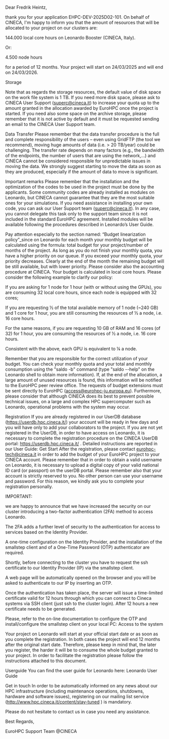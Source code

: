 Dear Fredrik Heintz,


thank you for your application EHPC-DEV-2025D02-101. On behalf of CINECA, I'm happy to inform you that the amount of resources that will be allocated to your project on our clusters are:

144.000 local core hours on Leonardo Booster (CINECA, Italy).

Or:

4.500 node hours

for a period of 12 months. Your project will start on 24/03/2025 and will end on 24/03/2026.

Storage

Note that as regards the storage resources, the default value of disk space on the work file system is 1 TB. If you need more disk space, please ask to CINECA User Support (superc@cineca.it) to increase your quota up to the amount granted in the allocation awarded by EuroHPC once the project is started. If you need also some space on the archive storage, please remember that it is not active by default and it must be requested sending an email to the CINECA User Support team.


Data Transfer
Please remember that the data transfer procedure is the full and complete responsibility of the users – even using GridFTP (the tool we recommend), moving huge amounts of data (i.e. > 20 TB/year) could be challenging. The transfer rate depends on many factors (e.g., the bandwidth of the endpoints, the number of users that are using the network,…) and CINECA cannot be considered responsible for unpredictable issues in moving the data. We strongly suggest starting to move the data as soon as they are produced, especially if the amount of data to move is significant.


Important remarks
Please remember that the installation and the optimization of the codes to be used in the project must be done by the applicants. Some community codes are already installed as modules on Leonardo, but CINECA cannot guarantee that they are the most suitable ones for your simulations. If you need assistance in installing your own code, you can ask our User Support team (superc@cineca.it). In any case, you cannot delegate this task only to the support team since it is not included in the standard EuroHPC agreement. Installed modules will be available following the procedures described in Leonardo’s User Guide.

Pay attention especially to the section named: “Budget linearization policy”_since on Leonardo for each month your monthly budget will be calculated using the formula: total budget for your project/number of months of the project. As long as you do not finish your monthly quota, you have a higher priority on our queue. If you exceed your monthly quota, your priority decreases. Clearly at the end of the month the remaining budget will be still available, but with lower priority.
Please consider also the accounting procedure at CINECA. Your budget is calculated in local core hours. Please consider the following example to clarify our policy:

If you are asking for 1 node for 1 hour (with or without using the GPUs), you are consuming 32 local core hours, since each node is equipped with 32 cores;

If you are requesting ½ of the total available memory of 1 node (~240 GB) and 1 core for 1 hour, you are still consuming the resources of ½ a node, i.e. 16 core hours.

For the same reasons, if you are requesting 10 GB of RAM and 16 cores (of 32) for 1 hour, you are consuming the resources of ½ a node, i.e. 16 core hours.

Consistent with the above, each GPU is equivalent to ¼ a node.

Remember that you are responsible for the correct utilization of your budget. You can check your monthly quota and your total and monthly consumption using the "saldo -b" command (type "saldo --help" on the Leonardo shell to obtain more information). If, at the end of the allocation, a large amount of unused resources is found, this information will be notified to the EuroHPC peer review office. The requests of budget extensions must be sent directly to EuroHPC (access@eurohpc-ju.europa.eu).
Furthermore, please consider that although CINECA does its best to prevent possible technical issues, on a large and complex HPC supercomputer such as Leonardo, operational problems with the system may occur.

Registration
If you are already registered in our UserDB database (https://userdb.hpc.cineca.it/) your account will be ready in few days and you will have only to add your collaborators to the project. If you are not yet registered in the UserDB, in order to have access on Leonardo, it is necessary to complete the registration procedure on the CINECA UserDB portal: https://userdb.hpc.cineca.it/ . Detailed instructions are reported in our User Guide: Get Start
After the registration, please contact eurohpc-tech@cineca.it in order to add the budget of your EuroHPC project to your CINECA account.
Please remember that in order to obtain a valid username on Leonardo, it is necessary to upload a digital copy of your valid national ID card (or passport) on the userDB portal.
Please remember also that your account is strictly reserved to you. No other person can use your username and password. For this reason, we kindly ask you to complete your registration personally.

IMPORTANT:

we are happy to announce that we have increased the security on our cluster introducing a two-factor authentication (2FA) method to access Leonardo.

The 2FA adds a further level of security to the authentication for access to services based on the Identity Provider.

A one-time configuration on the Identity Provider, and the installation of the smallstep client and of a One-Time Password (OTP) authenticator are required.

Shortly, before connecting to the cluster you have to request the ssh certificate to our Identity Provider (IP) via the smallstep client.

A web page will be automatically opened on the browser and you will be asked to authenticate to our IP by inserting an OTP.

Once the authentication has taken place, the server will issue a time-limited certificate valid for 12 hours through which you can connect to Cineca systems via SSH client (just ssh to the cluster login). After 12 hours a new certificate needs to be generated.

Please, refer to the on-line documentation to configure the OTP and install/configure the smallstep client on your local PC: Access to the system


Your project on Leonardo will start at your official start date or as soon as you complete the registration. In both cases the project will end 12 months after the original start date.
Therefore, please keep in mind that, the later you register, the harder it will be to consume the whole budget granted to your project.
In order to facilitate the registration please follow the instructions attached to this document.


Userguide
You can find the user guide for Leonardo here: Leonardo User Guide


Get in touch
In order to be automatically informed on any news about our HPC infrastructure (including maintenance operations, shutdowns, hardware and software issues), registering on our mailing list service (http://www.hpc.cineca.it/content/stay-tuned ) is mandatory.

Please do not hesitate to contact us in case you need any assistance.



Best Regards,

EuroHPC Support Team @CINECA